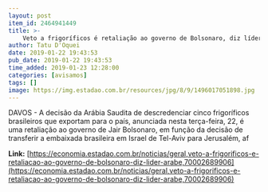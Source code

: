 ```yaml
---
layout: post
item_id: 2464941449
title: >-
    Veto a frigoríficos é retaliação ao governo de Bolsonaro, diz líder árabe
author: Tatu D'Oquei
date: 2019-01-22 19:43:53
pub_date: 2019-01-22 19:43:53
time_added: 2019-01-23 12:28:00
categories: [avisamos]
tags: []
image: https://img.estadao.com.br/resources/jpg/8/9/1496017051898.jpg
---
```


DAVOS - A decisão da Arábia Saudita de descredenciar cinco frigoríficos brasileiros que exportam para o país, anunciada nesta terça-feira, 22, é uma retaliação ao governo de Jair Bolsonaro, em função da decisão de transferir a embaixada brasileira em Israel de Tel-Aviv para Jerusalém, af

**Link:** [https://economia.estadao.com.br/noticias/geral,veto-a-frigorificos-e-retaliacao-ao-governo-de-bolsonaro-diz-lider-arabe,70002689906](https://economia.estadao.com.br/noticias/geral,veto-a-frigorificos-e-retaliacao-ao-governo-de-bolsonaro-diz-lider-arabe,70002689906)

